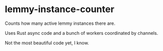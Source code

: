 # lemmy-instance-counter

Counts how many active lemmy instances there are.

Uses Rust async code and a bunch of workers coordinated by channels.

Not the most beautiful code yet, I know.
